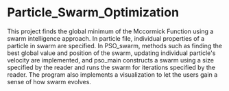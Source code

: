 # Particle_Swarm_Optimization

This project finds the global minimum of the Mccormick Function using a swarm intelligence approach. In particle file, individual properties of a particle in swarm are specified. In PSO_swarm, methods such as finding the best global value and position of the swarm, updating individual particle's velocity are implemented, and pso_main constructs a swarm using a size specified by the reader and runs the swarm for iterations specified by the reader. The program also implements a visualization to let the users gain a sense of how swarm evolves. 
